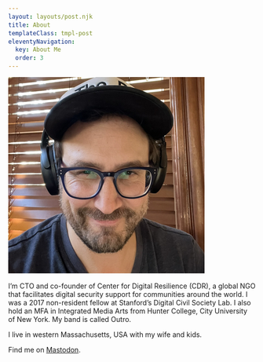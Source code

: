 ```yaml
---
layout: layouts/post.njk
title: About
templateClass: tmpl-post
eleventyNavigation:
  key: About Me
  order: 3
---
```

![me](/img/levy.jpeg)

I’m CTO and co-founder of Center for Digital Resilience (CDR), a global NGO that facilitates digital security support for communities around the world.
I was a 2017 non-resident fellow at Stanford’s Digital Civil Society Lab. I also hold an MFA in Integrated Media Arts from Hunter College, City University of New York.
My band is called Outro.

I live in western Massachusetts, USA with my wife and kids.

Find me on <a rel="me" href="https://social.coop/@levy">Mastodon</a>.
